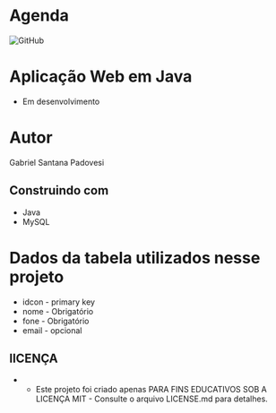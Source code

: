 # Agenda
![GitHub](https://img.shields.io/github/license/GabrielSantanaP/Filmes-e-Series?style=for-the-badge)
# Aplicação Web em Java 
- Em desenvolvimento

# Autor
Gabriel Santana Padovesi

## Construindo com
- Java
- MySQL

# Dados da tabela utilizados nesse projeto
* idcon - primary key
* nome - Obrigatório  
* fone - Obrigatório
* email - opcional

## lICENÇA
* - Este projeto foi criado apenas PARA FINS EDUCATIVOS SOB A LICENÇA MIT - Consulte o arquivo LICENSE.md para detalhes.
